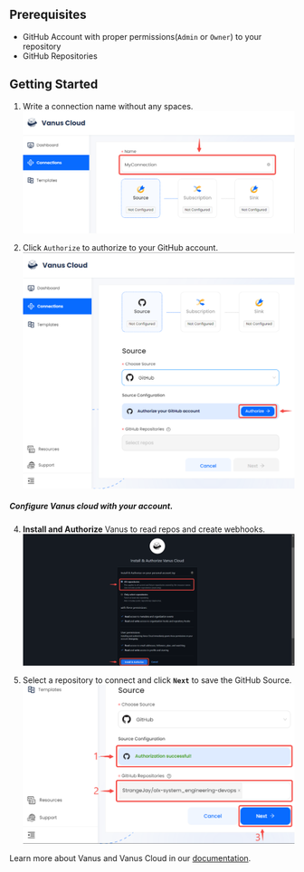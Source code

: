 ## Prerequisites

- GitHub Account with proper permissions(`Admin` or `Owner`) to your repository
- GitHub Repositories

## Getting Started

1. Write a connection name without any spaces.
   ![img.png](images/1.png)  

2. Click `Authorize` to authorize to your GitHub account.
![img.png](images/authorise.png)  

##### Configure Vanus cloud with your account.

4. **Install and Authorize** Vanus to read repos and create webhooks.
![](images/install%20and%20auth.png)  

5. Select a repository to connect and click **`Next`** to save the GitHub Source.
![](images/auth%20successful.png)  


Learn more about Vanus and Vanus Cloud in our [documentation](https://docs.vanus.ai).
